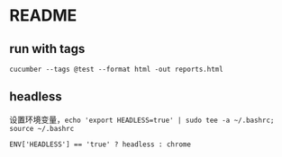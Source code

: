 
# README

## run with tags

`cucumber --tags @test --format html -out reports.html`

## headless

设置环境变量，`echo 'export HEADLESS=true' | sudo tee -a ~/.bashrc; source ~/.bashrc`

`ENV['HEADLESS'] == 'true' ? headless : chrome`
